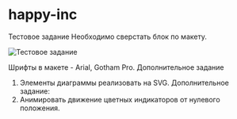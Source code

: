 # happy-inc

Тестовое задание
Необходимо сверстать блок по макету.

![Тестовое задание](https://user-images.githubusercontent.com/64790767/206769039-c68473e3-2568-400f-addc-e152f1b229c1.png)


Шрифты в макете - Arial, Gotham Pro. 
Дополнительное задание 
1. Элементы диаграммы реализовать на SVG. 
Дополнительное задание: 
2. Анимировать движение цветных индикаторов от нулевого положения.
